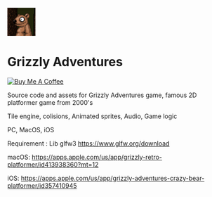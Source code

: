 ![Grizzly](logo.png)
# Grizzly Adventures

[![Buy Me A Coffee](https://img.shields.io/badge/Buy%20Me%20A%20Coffee-yellow?style=for-the-badge&logo=buy-me-a-coffee)](https://www.buymeacoffee.com/jmapp)

Source code and assets for Grizzly Adventures game, famous 2D platformer game from 2000's

Tile engine, colisions, Animated sprites, Audio, Game logic


PC, MacOS, iOS

Requirement : Lib glfw3 https://www.glfw.org/download


macOS: https://apps.apple.com/us/app/grizzly-retro-platformer/id413938360?mt=12

iOS: https://apps.apple.com/us/app/grizzly-adventures-crazy-bear-platformer/id357410945


